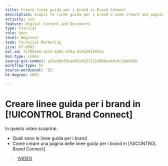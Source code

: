 ```yaml
---
title: Creare linee guida per i brand in Brand Connect
description: Scopri le linee guida per i brand e come creare una pagina di linee guida per i brand in Brand Connect per [!UICONTROL Workfront DAM].
activity: use
feature: Digital Content and Documents
type: Tutorial
role: User
level: Beginner
team: Technical Marketing
jira: KT-8982
exl-id: 717952e8-e633-4d65-b76a-9afb29159f5a
doc-type: video
source-git-commit: a25a49e59ca483246271214886ea4dc9c10e8d66
workflow-type: ht
source-wordcount: '51'
ht-degree: 100%

---
```


# Creare linee guida per i brand in [!UICONTROL Brand Connect]

In questo video scoprirai:

* Quali sono le linee guida per i brand
* Come creare una pagina delle linee guida per i brand in [!UICONTROL Brand Connect]

>[!VIDEO](https://video.tv.adobe.com/v/335244/?quality=12&learn=on)
